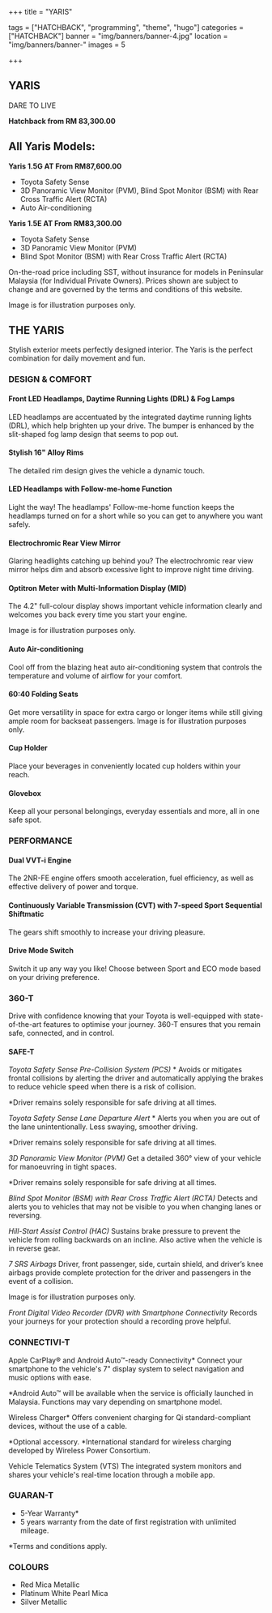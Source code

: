 +++
title = "YARIS"

tags = ["HATCHBACK", "programming", "theme", "hugo"]
categories = ["HATCHBACK"]
banner = "img/banners/banner-4.jpg"
location = "img/banners/banner-"
images = 5


+++
## YARIS

DARE TO LIVE

**Hatchback from RM 83,300.00**

## All Yaris Models:

**Yaris 1.5G AT  From RM87,600.00**
- Toyota Safety Sense
- 3D Panoramic View Monitor (PVM), Blind Spot Monitor (BSM) with Rear Cross Traffic Alert (RCTA)
- Auto Air-conditioning

**Yaris 1.5E AT  From RM83,300.00**
- Toyota Safety Sense
- 3D Panoramic View Monitor (PVM)
- Blind Spot Monitor (BSM) with Rear Cross Traffic Alert (RCTA)

On-the-road price including SST, without insurance for models in Peninsular Malaysia (for Individual Private Owners).
Prices shown are subject to change and are governed by the terms and conditions of this website.

Image is for illustration purposes only.
 
## THE YARIS
Stylish exterior meets perfectly designed interior. The Yaris is the perfect combination for daily movement and fun.

### DESIGN & COMFORT
#### Front LED Headlamps, Daytime Running Lights (DRL) & Fog Lamps
LED headlamps are accentuated by the integrated daytime running lights (DRL), which help brighten up your drive. The bumper is enhanced by the slit-shaped fog lamp design that seems to pop out.

#### Stylish 16" Alloy Rims
The detailed rim design gives the vehicle a dynamic touch.

#### LED Headlamps with Follow-me-home Function
Light the way! The headlamps' Follow-me-home function keeps the headlamps turned on for a short while so you can get to anywhere you want safely.

#### Electrochromic Rear View Mirror
Glaring headlights catching up behind you? The electrochromic rear view mirror helps dim and absorb excessive light to improve night time driving.

#### Optitron Meter with Multi-Information Display (MID)
The 4.2" full-colour display shows important vehicle information clearly and welcomes you back every time you start your engine.

Image is for illustration purposes only.

#### Auto Air-conditioning
Cool off from the blazing heat auto air-conditioning system that controls the temperature and volume of airflow for your comfort.

#### 60:40 Folding Seats
Get more versatility in space for extra cargo or longer items while still giving ample room for backseat passengers.
Image is for illustration purposes only.

#### Cup Holder
Place your beverages in conveniently located cup holders within your reach.

#### Glovebox
Keep all your personal belongings, everyday essentials and more, all in one safe spot.

### PERFORMANCE

#### Dual VVT-i Engine
The 2NR-FE engine offers smooth acceleration, fuel efficiency, as well as effective delivery of power and torque.

#### Continuously Variable Transmission (CVT) with 7-speed Sport Sequential Shiftmatic
The gears shift smoothly to increase your driving pleasure.

#### Drive Mode Switch
Switch it up any way you like! Choose between Sport and ECO mode based on your driving preference.

### 360-T
Drive with confidence knowing that your Toyota is well-equipped with state-of-the-art features to optimise your journey. 360-T ensures that you remain safe, connected, and in control.

#### SAFE-T
*Toyota Safety Sense
Pre-Collision System (PCS)* *
Avoids or mitigates frontal collisions by alerting the driver and automatically applying the brakes to reduce vehicle speed when there is a risk of collision.

*Driver remains solely responsible for safe driving at all times.

*Toyota Safety Sense
Lane Departure Alert* *
Alerts you when you are out of the lane unintentionally. Less swaying, smoother driving.

*Driver remains solely responsible for safe driving at all times.

*3D Panoramic View Monitor (PVM)*
Get a detailed 360° view of your vehicle for manoeuvring in tight spaces.

*Driver remains solely responsible for safe driving at all times.

*Blind Spot Monitor (BSM) with Rear Cross Traffic Alert (RCTA)*
Detects and alerts you to vehicles that may not be visible to you when changing lanes or reversing.

*Hill-Start Assist Control (HAC)*
Sustains brake pressure to prevent the vehicle from rolling backwards on an incline. Also active when the vehicle is in reverse gear.

*7 SRS Airbags*
Driver, front passenger, side, curtain shield, and driver’s knee airbags provide complete protection for the driver and passengers in the event of a collision.

Image is for illustration purposes only.

*Front Digital Video Recorder (DVR) with Smartphone Connectivity*
Records your journeys for your protection should a recording prove helpful.

### CONNECTIVI-T
Apple CarPlay® and Android Auto™-ready Connectivity*
Connect your smartphone to the vehicle's 7" display system to select navigation and music options with ease.

*Android Auto™ will be available when the service is officially launched in Malaysia.
Functions may vary depending on smartphone model.

Wireless Charger*
Offers convenient charging for Qi standard-compliant devices, without the use of a cable.

*Optional accessory.
*International standard for wireless charging developed by Wireless Power Consortium.

Vehicle Telematics System (VTS)
The integrated system monitors and shares your vehicle's real-time location through a mobile app.

### GUARAN-T
- 5-Year Warranty*
- 5 years warranty from the date of first registration with unlimited mileage.

*Terms and conditions apply.

### COLOURS
- Red Mica Metallic
- Platinum White Pearl Mica
- Silver Metallic
